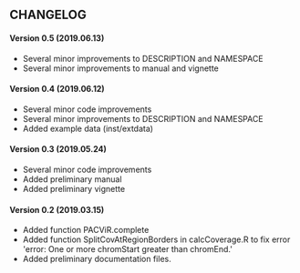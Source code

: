 CHANGELOG
---------
#### Version 0.5 (2019.06.13)
* Several minor improvements to DESCRIPTION and NAMESPACE
* Several minor improvements to manual and vignette

#### Version 0.4 (2019.06.12)
* Several minor code improvements
* Several minor improvements to DESCRIPTION and NAMESPACE
* Added example data (inst/extdata)

#### Version 0.3 (2019.05.24)
* Several minor code improvements
* Added preliminary manual
* Added preliminary vignette

#### Version 0.2 (2019.03.15)
* Added function PACViR.complete
* Added function SplitCovAtRegionBorders in calcCoverage.R to fix error 'error: One or more chromStart greater than chromEnd.'
* Added preliminary documentation files.
